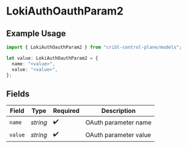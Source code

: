 # LokiAuthOauthParam2

## Example Usage

```typescript
import { LokiAuthOauthParam2 } from "cribl-control-plane/models";

let value: LokiAuthOauthParam2 = {
  name: "<value>",
  value: "<value>",
};
```

## Fields

| Field                 | Type                  | Required              | Description           |
| --------------------- | --------------------- | --------------------- | --------------------- |
| `name`                | *string*              | :heavy_check_mark:    | OAuth parameter name  |
| `value`               | *string*              | :heavy_check_mark:    | OAuth parameter value |